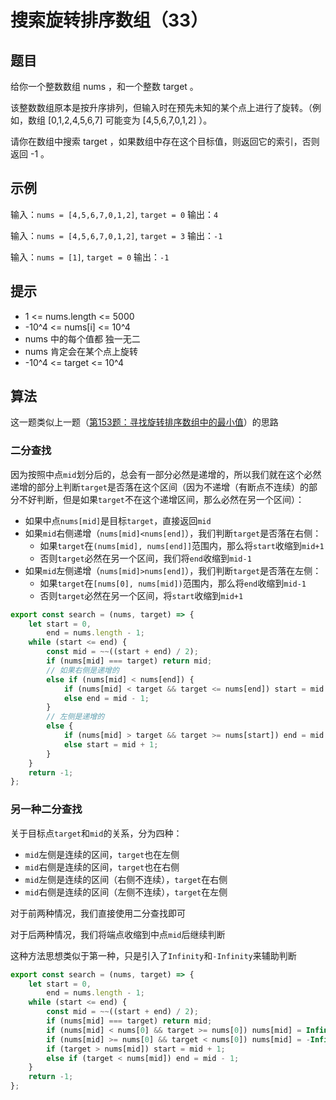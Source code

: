 # 搜索旋转排序数组（33）

## 题目

给你一个整数数组 nums ，和一个整数 target 。

该整数数组原本是按升序排列，但输入时在预先未知的某个点上进行了旋转。（例如，数组 [0,1,2,4,5,6,7] 可能变为 [4,5,6,7,0,1,2] ）。

请你在数组中搜索 target ，如果数组中存在这个目标值，则返回它的索引，否则返回 -1 。

## 示例

输入：`nums = [4,5,6,7,0,1,2]`, `target = 0`
输出：`4`

输入：`nums = [4,5,6,7,0,1,2]`, `target = 3`
输出：`-1`

输入：`nums = [1]`, `target = 0`
输出：`-1`

## 提示

- 1 <= nums.length <= 5000
- -10^4 <= nums[i] <= 10^4
- nums 中的每个值都 独一无二
- nums 肯定会在某个点上旋转
- -10^4 <= target <= 10^4

## 算法

这一题类似上一题（[第153题：寻找旋转排序数组中的最小值](/leetcode/search/005.寻找旋转排序数组中的最小值.153.html#二分搜索)）的思路

### 二分查找

因为按照中点`mid`划分后的，总会有一部分必然是递增的，所以我们就在这个必然递增的部分上判断`target`是否落在这个区间（因为不递增（有断点不连续）的部分不好判断，但是如果`target`不在这个递增区间，那么必然在另一个区间）：

- 如果中点`nums[mid]`是目标`target`，直接返回`mid`
- 如果`mid`右侧递增（`nums[mid]<nums[end]`），我们判断`target`是否落在右侧：
  + 如果`target`在`(nums[mid], nums[end]]`范围内，那么将`start`收缩到`mid+1`
  + 否则`target`必然在另一个区间，我们将`end`收缩到`mid-1`
- 如果`mid`左侧递增（`nums[mid]>nums[end]`），我们判断`target`是否落在左侧：
  + 如果`target`在`[nums[0], nums[mid])`范围内，那么将`end`收缩到`mid-1`
  + 否则`target`必然在另一个区间，将`start`收缩到`mid+1`

```js
export const search = (nums, target) => {
	let start = 0,
		end = nums.length - 1;
	while (start <= end) {
		const mid = ~~((start + end) / 2);
		if (nums[mid] === target) return mid;
		// 如果右侧是递增的
		else if (nums[mid] < nums[end]) {
			if (nums[mid] < target && target <= nums[end]) start = mid + 1;
			else end = mid - 1;
		}
		// 左侧是递增的
		else {
			if (nums[mid] > target && target >= nums[start]) end = mid - 1;
			else start = mid + 1;
		}
	}
	return -1;
};
```

### 另一种二分查找

关于目标点`target`和`mid`的关系，分为四种：

- `mid`左侧是连续的区间，`target`也在左侧
- `mid`右侧是连续的区间，`target`也在右侧
- `mid`左侧是连续的区间（右侧不连续），`target`在右侧
- `mid`右侧是连续的区间（左侧不连续），`target`在左侧

对于前两种情况，我们直接使用二分查找即可

对于后两种情况，我们将端点收缩到中点`mid`后继续判断

这种方法思想类似于第一种，只是引入了`Infinity`和`-Infinity`来辅助判断

```js
export const search = (nums, target) => {
	let start = 0,
		end = nums.length - 1;
	while (start <= end) {
		const mid = ~~((start + end) / 2);
		if (nums[mid] === target) return mid;
		if (nums[mid] < nums[0] && target >= nums[0]) nums[mid] = Infinity;
		if (nums[mid] >= nums[0] && target < nums[0]) nums[mid] = -Infinity;
		if (target > nums[mid]) start = mid + 1;
		else if (target < nums[mid]) end = mid - 1;
	}
	return -1;
};
```
